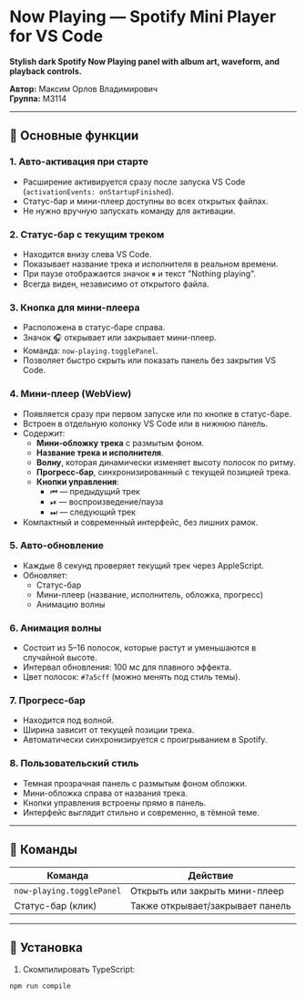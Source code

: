 # Now Playing — Spotify Mini Player for VS Code

**Stylish dark Spotify Now Playing panel with album art, waveform, and playback controls.**  

**Автор:** Максим Орлов Владимирович  
**Группа:** М3114  

---

## 🔹 Основные функции

### 1. Авто-активация при старте
- Расширение активируется сразу после запуска VS Code (`activationEvents: onStartupFinished`).
- Статус-бар и мини-плеер доступны во всех открытых файлах.
- Не нужно вручную запускать команду для активации.

### 2. Статус-бар с текущим треком
- Находится внизу слева VS Code.
- Показывает название трека и исполнителя в реальном времени.
- При паузе отображается значок ⏸ и текст "Nothing playing".
- Всегда виден, независимо от открытого файла.

### 3. Кнопка для мини-плеера
- Расположена в статус-баре справа.
- Значок 🎧 открывает или закрывает мини-плеер.
- Команда: `now-playing.togglePanel`.
- Позволяет быстро скрыть или показать панель без закрытия VS Code.

### 4. Мини-плеер (WebView)
- Появляется сразу при первом запуске или по кнопке в статус-баре.
- Встроен в отдельную колонку VS Code или в нижнюю панель.
- Содержит:
  - **Мини-обложку трека** с размытым фоном.
  - **Название трека и исполнителя**.
  - **Волну**, которая динамически изменяет высоту полосок по ритму.
  - **Прогресс-бар**, синхронизированный с текущей позицией трека.
  - **Кнопки управления**:
    - ⏮ — предыдущий трек  
    - ⏯ — воспроизведение/пауза  
    - ⏭ — следующий трек
- Компактный и современный интерфейс, без лишних рамок.

### 5. Авто-обновление
- Каждые 8 секунд проверяет текущий трек через AppleScript.
- Обновляет:
  - Статус-бар
  - Мини-плеер (название, исполнитель, обложка, прогресс)
  - Анимацию волны

### 6. Анимация волны
- Состоит из 5–16 полосок, которые растут и уменьшаются в случайной высоте.
- Интервал обновления: 100 мс для плавного эффекта.
- Цвет полосок: `#7a5cff` (можно менять под стиль темы).

### 7. Прогресс-бар
- Находится под волной.
- Ширина зависит от текущей позиции трека.
- Автоматически синхронизируется с проигрыванием в Spotify.

### 8. Пользовательский стиль
- Темная прозрачная панель с размытым фоном обложки.
- Мини-обложка справа от названия трека.
- Кнопки управления встроены прямо в панель.
- Интерфейс выглядит стильно и современно, в тёмной теме.

---

## 🔹 Команды

| Команда | Действие |
|---------|----------|
| `now-playing.togglePanel` | Открыть или закрыть мини-плеер |
| Статус-бар (клик) | Также открывает/закрывает панель |

---

## 🔹 Установка

1. Скомпилировать TypeScript:
```bash
npm run compile
